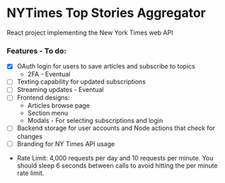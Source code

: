 # NYTimes Top Stories Aggregator
React project implementing the New York Times web API
### Features - To do:
- [x] OAuth login for users to save articles and subscribe to topics
  * 2FA - Eventual
- [ ] Texting capability for updated subscriptions
- [ ] Streaming updates - Eventual
- [ ] Frontend designs:
  * Articles browse page
  * Section menu
  * Modals - For selecting subscriptions and login
- [ ] Backend storage for user accounts and Node actions that check for changes
- [ ] Branding for NY Times API usage

* Rate Limit: 4,000 requests per day and 10 requests per minute. You should sleep 6 seconds between calls to avoid hitting the per minute rate limit.
